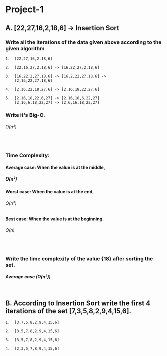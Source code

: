 # Project-1

## A. [22,27,16,2,18,6] -> Insertion Sort

### Write all the iterations of the data given above according to the given algorithm 

```
1.  [22,27,16,2,18,6]

```
```
2.  [22,16,27,2,18,6] -> [16,22,27,2,18,6]
``` 

```
3.  [16,22,2,27,18,6] -> [16,2,22,27,18,6] ->  
    [2,16,22,27,18,6]
```
```
4.  [2,16,22,18,27,6] -> [2,16,18,22,27,6] 
```
```
5.  [2,16,18,22,6,27] -> [2,16,18,6,22,27]
    [2,16,6,18,22,27] -> [2,6,16,18,22,27]     
```

### Write it's Big-O.
###### O(n²) 
<br>

### Time Complexity:
#### Average case: When the value is at the middle,
##### O(n²)

#### Worst case: When the value is at the end, 
###### O(n²)

#### Best case: When the value is at the beginning.
###### O(n)
<br>

### Write the time complexity of the value {18} after sorting the set.
##### Average case (O(n²)) <br> <br> <br>

## B. According to Insertion Sort write the first 4 iterations of the set [7,3,5,8,2,9,4,15,6].

```
1.  [3,7,5,8,2,9,4,15,6]
```
```
2.  [3,5,7,8,2,9,4,15,6]
```
```
3.  [3,5,7,8,2,9,4,15,6]
```
```
4.  [2,3,5,7,8,9,4,15,6]
```